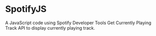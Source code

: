 # SpotifyJS
A JavaScript code using Spotify Developer Tools Get Currently Playing Track API to display currently playing track.
